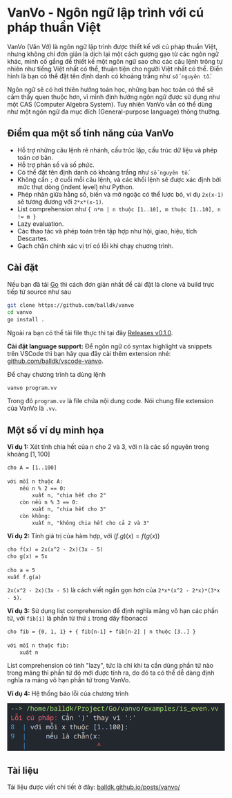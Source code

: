 # VanVo - Ngôn ngữ lập trình với cú pháp thuần Việt

VanVo (Văn Vở) là ngôn ngữ lập trình được thiết kế với cú pháp thuần Việt, nhưng không chỉ đơn giản là dịch lại một cách gượng gạo từ các ngôn ngữ khác, mình cố gắng để thiết kế một ngôn ngữ sao cho các câu lệnh trông tự nhiên như tiếng Việt nhất có thể, thuận tiện cho người Việt nhất có thể. Điển hình là bạn có thể đặt tên định danh có khoảng trắng như `số nguyên tố`.

Ngôn ngữ sẽ có hơi thiên hướng toán học, những bạn học toán có thể sẽ cảm thấy quen thuộc hơn, vì mình định hướng ngôn ngữ được sử dụng như một CAS (Computer Algebra System). Tuy nhiên VanVo vẫn có thể dùng như một ngôn ngữ đa mục đích (General-purpose language) thông thường.

## Điểm qua một số tính năng của VanVo

-   Hỗ trợ những câu lệnh rẽ nhánh, cấu trúc lặp, cấu trúc dữ liệu và phép toán cơ bản.
-   Hỗ trợ phân số và số phức.
-   Có thể đặt tên định danh có khoảng trắng như `số nguyên tố`.
-   Không cần `;` ở cuối mỗi câu lệnh, và các khối lệnh sẽ được xác định bởi mức thụt dòng (indent level) như Python.
-   Phép nhân giữa hằng số, biến và mở ngoặc có thể lược bỏ, ví dụ `2x(x-1)` sẽ tương đương với `2*x*(x-1)`.
-   List comprehension như `{ n*m | n thuộc [1..10], m thuộc [1..10], n != m }`
-   Lazy evaluation.
-   Các thao tác và phép toán trên tập hợp như hội, giao, hiệu, tích Descartes.
-   Gạch chân chính xác vị trí có lỗi khi chạy chương trình.

## Cài đặt

Nếu bạn đã tải [Go](https://go.dev/) thì cách đơn giản nhất để cài đặt là clone và build trực tiếp từ source như sau

```bash
git clone https://github.com/balldk/vanvo
cd vanvo
go install .
```

Ngoài ra bạn có thể tải file thực thi tại đây [Releases v0.1.0](https://github.com/balldk/vanvo/releases/tag/v0.1.0).

**Cài đặt language support:** Để ngôn ngữ có syntax highlight và snippets trên VSCode thì bạn hãy qua đây cài thêm extension nhé: [github.com/balldk/vscode-vanvo](https://github.com/balldk/vscode-vanvo).

Để chạy chương trình ta dùng lệnh

```vanvo
vanvo program.vv
```

Trong đó `program.vv` là file chứa nội dung code. Nói chung file extension của VanVo là `.vv`.

## Một số ví dụ minh họa

**Ví dụ 1:** Xét tính chia hết của n cho 2 và 3, với n là các số nguyên trong khoảng $[1,100]$

```vanvo
cho A = [1..100]

với mỗi n thuộc A:
	nếu n % 2 == 0:
		xuất n, "chia hết cho 2"
	còn nếu n % 3 == 0:
		xuất n, "chia hết cho 3"
	còn không:
		xuất n, "không chia hết cho cả 2 và 3"
```

**Ví dụ 2:** Tính giá trị của hàm hợp, với $(f.g)(x) = f(g(x))$

```vanvo
cho f(x) = 2x(x^2 - 2x)(3x - 5)
cho g(x) = 5x

cho a = 5
xuất f.g(a)
```

`2x(x^2 - 2x)(3x - 5)` là cách viết ngắn gọn hơn của `2*x*(x^2 - 2*x)*(3*x - 5)`.

**Ví dụ 3:** Sử dụng list comprehension để định nghĩa mảng vô hạn các phần tử, với `fib[i]` là phần tử thứ `i` trong dãy fibonacci

```vanvo
cho fib = {0, 1, 1} + { fib[n-1] + fib[n-2] | n thuộc [3..] }

với mỗi n thuộc fib:
    xuất n
```

List comprehension có tính "lazy", tức là chỉ khi ta cần dùng phần tử nào trong mảng thì phần tử đó mới được tính ra, do đó ta có thể dễ dàng định nghĩa ra mảng vô hạn phần tử trong VanVo.

**Ví dụ 4:** Hệ thống báo lỗi của chương trình

![screenshot_error](/examples/screenshot_error.png)

## Tài liệu

Tài liệu được viết chi tiết ở đây: [balldk.github.io/posts/vanvo/](https://balldk.github.io/posts/vanvo/)
